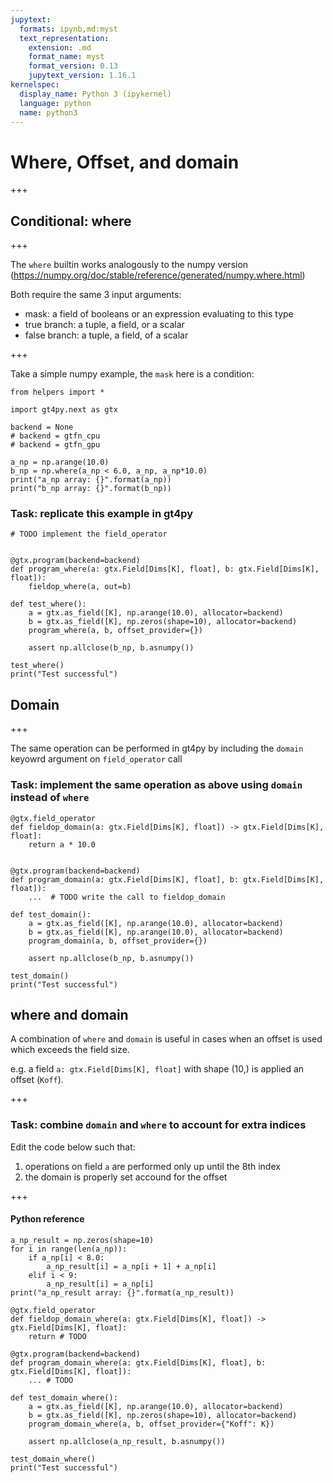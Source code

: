 ```yaml
---
jupytext:
  formats: ipynb,md:myst
  text_representation:
    extension: .md
    format_name: myst
    format_version: 0.13
    jupytext_version: 1.16.1
kernelspec:
  display_name: Python 3 (ipykernel)
  language: python
  name: python3
---
```


# Where, Offset, and domain

+++

## Conditional: where

+++

The `where` builtin works analogously to the numpy version (https://numpy.org/doc/stable/reference/generated/numpy.where.html)

Both require the same 3 input arguments:
- mask: a field of booleans or an expression evaluating to this type
- true branch: a tuple, a field, or a scalar
- false branch: a tuple, a field, of a scalar

+++

Take a simple numpy example, the `mask` here is a condition:

```{code-cell} ipython3
from helpers import *

import gt4py.next as gtx

backend = None
# backend = gtfn_cpu
# backend = gtfn_gpu
```

```{code-cell} ipython3
a_np = np.arange(10.0)
b_np = np.where(a_np < 6.0, a_np, a_np*10.0)
print("a_np array: {}".format(a_np))
print("b_np array: {}".format(b_np))
```

### **Task**: replicate this example in gt4py

```{code-cell} ipython3
# TODO implement the field_operator


@gtx.program(backend=backend)
def program_where(a: gtx.Field[Dims[K], float], b: gtx.Field[Dims[K], float]):
    fieldop_where(a, out=b)
```

```{code-cell} ipython3
def test_where():
    a = gtx.as_field([K], np.arange(10.0), allocator=backend)
    b = gtx.as_field([K], np.zeros(shape=10), allocator=backend)
    program_where(a, b, offset_provider={})
    
    assert np.allclose(b_np, b.asnumpy())
```

```{code-cell} ipython3
test_where()
print("Test successful")
```

## Domain

+++

The same operation can be performed in gt4py by including the `domain` keyowrd argument on `field_operator` call

### **Task**: implement the same operation as above using `domain` instead of `where`

```{code-cell} ipython3
@gtx.field_operator
def fieldop_domain(a: gtx.Field[Dims[K], float]) -> gtx.Field[Dims[K], float]:
    return a * 10.0


@gtx.program(backend=backend)
def program_domain(a: gtx.Field[Dims[K], float], b: gtx.Field[Dims[K], float]):
    ...  # TODO write the call to fieldop_domain
```

```{code-cell} ipython3
def test_domain():
    a = gtx.as_field([K], np.arange(10.0), allocator=backend)
    b = gtx.as_field([K], np.arange(10.0), allocator=backend)
    program_domain(a, b, offset_provider={})

    assert np.allclose(b_np, b.asnumpy())
```

```{code-cell} ipython3
test_domain()
print("Test successful")
```

## where and domain

A combination of `where` and `domain` is useful in cases when an offset is used which exceeds the field size.

e.g. a field `a: gtx.Field[Dims[K], float]` with shape (10,) is applied an offset (`Koff`).

+++

### **Task**: combine `domain` and `where` to account for extra indices

Edit the code below such that:
 1. operations on field `a` are performed only up until the 8th index
 2. the domain is properly set accound for the offset

+++

#### Python reference

```{code-cell} ipython3
a_np_result = np.zeros(shape=10)
for i in range(len(a_np)):
    if a_np[i] < 8.0:
        a_np_result[i] = a_np[i + 1] + a_np[i]
    elif i < 9:
        a_np_result[i] = a_np[i]
print("a_np_result array: {}".format(a_np_result))
```

```{code-cell} ipython3
@gtx.field_operator
def fieldop_domain_where(a: gtx.Field[Dims[K], float]) -> gtx.Field[Dims[K], float]:
    return # TODO

@gtx.program(backend=backend)
def program_domain_where(a: gtx.Field[Dims[K], float], b: gtx.Field[Dims[K], float]):
    ... # TODO 
```

```{code-cell} ipython3
def test_domain_where():  
    a = gtx.as_field([K], np.arange(10.0), allocator=backend)
    b = gtx.as_field([K], np.zeros(shape=10), allocator=backend)
    program_domain_where(a, b, offset_provider={"Koff": K})
    
    assert np.allclose(a_np_result, b.asnumpy())
```

```{code-cell} ipython3
test_domain_where()
print("Test successful")
```

```{code-cell} ipython3

```
